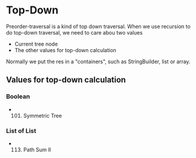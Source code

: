 # Top-Down

Preorder-traversal is a kind of top down traversal. When we use recursion to do top-down traversal, we need to care abou two values

* Current tree node
* The other values for top-down calculation

Normally we put the res in a "containers", such as StringBuilder, list or array.


## Values for top-down calculation

### Boolean
* 101. Symmetric Tree

### List of List
* 113. Path Sum II
